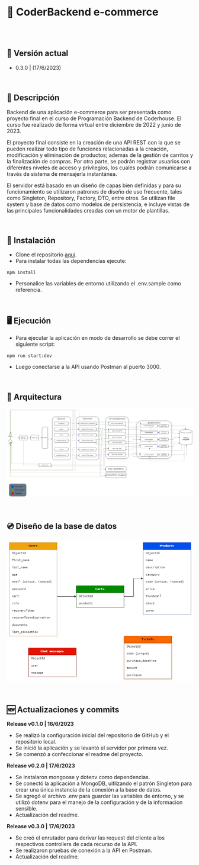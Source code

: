 # :handbag:  CoderBackend e-commerce
<br/>
<br/>

## :floppy_disk: Versión actual

* 0.3.0 | (17/6/2023)

<br/>

## :eyes: Descripción

Backend de una aplicación e-commerce para ser presentada como proyecto final en el curso de Programación Backend de Coderhouse. El curso fue realizado de forma virtual entre diciembre de 2022 y junio de 2023.

El proyecto final consiste en la creación de una API REST con la que se pueden realizar todo tipo de funciones relacionadas a la creación, modificación y eliminación de productos; además de la gestión de carritos y la finalización de compras. Por otra parte, se podrán registrar usuarios con diferentes niveles de acceso y privilegios, los cuales podrán comunicarse a través de sistema de mensajería instantánea.

El servidor está basado en un diseño de capas bien definidas y para su funcionamiento se utilizaron patrones de diseño de uso frecuente, tales como Singleton, Repository, Factory, DTO, entre otros. Se utilizan file system y base de datos como modelos de persistencia, e incluye vistas de las principales funcionalidades creadas con un motor de plantillas.

<br/>

## :wrench: Instalación

* Clone el repositorio [aquí](https://github.com/MarceloDutto/CoderBackend_ProyectoFinal.git).
* Para instalar todas las dependencias ejecute:
````
npm install
````
* Personalice las variables de entorno utilizando el .env.sample como referencia.

<br/>

## :desktop_computer: Ejecución

* Para ejecutar la aplicación en modo de desarrollo se debe correr el siguiente script:

````
npm run start:dev
````
* Luego conectarse a la API usando Postman al puerto 3000.

<br/>

## :file_folder: Arquitectura

![](./utilities/img/readme/ArquitecturaClaro.jpg)

<br/>

## :cd: Diseño de la base de datos

![](./utilities/img/readme/DBdesignClaro.jpg)

<br/>

## :new: Actualizaciones y commits

<b>Release v0.1.0 | 16/6/2023</b>

* Se realizó la configuración inicial del repositorio de GitHub y el repositorio local. 
* Se inició la aplicación y se levantó el servidor por primera vez.
* Se comenzó a confeccionar el readme del proyecto.

<b>Release v0.2.0 | 17/6/2023</b>

* Se instalaron mongoose y dotenv como dependencias. 
* Se conectó la aplicación a MongoDB, uitlizando el patrón Singleton para crear una única instancia de la conexión a la base de datos.
* Se agregó el archivo .env para guardar las variables de entorno, y se utilizó dotenv para el manejo de la configuración y de la informacion sensible.
* Actualización del readme.

<b>Release v0.3.0 | 17/6/2023</b>

* Se creó el enrutador para derivar las request del cliente a los respectivos controllers de cada recurso de la API. 
* Se realizaron pruebas de conexión a la API en Postman.
* Actualización del readme.